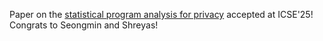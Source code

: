 Paper on the [statistical program analysis for privacy](papers/ICSE25-leak.pdf) accepted at ICSE'25! Congrats to Seongmin and Shreyas!
